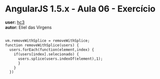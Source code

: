 # AngularJS 1.5.x - Aula 06 - Exercício  
**user:** [hc3](https://github.com/hc3)  
**autor:** Eliel das Virgens


## 
```html
vm.removeWithSplice = removeWithSplice;
function removeWithSplice(users) {
  users.forEach(function(element,index) {
    if(users[index].selecionado) {
      users.splice(users.indexOf(element),1);
      }
    }
  })
```